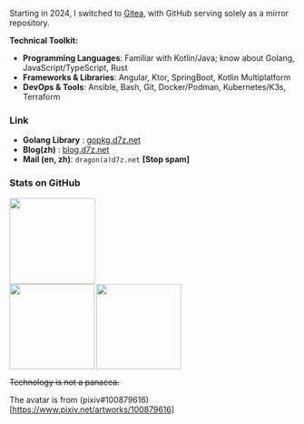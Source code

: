 Starting in 2024, I switched to [Gitea](https://github.com/go-gitea/gitea.git), with GitHub serving solely as a mirror repository.

**Technical Toolkit:**

- **Programming Languages**: Familiar with Kotlin/Java; know about Golang, JavaScript/TypeScript, Rust
- **Frameworks & Libraries**: Angular, Ktor, SpringBoot, Kotlin Multiplatform
- **DevOps & Tools**: Ansible, Bash, Git, Docker/Podman, Kubernetes/K3s, Terraform

### Link

-  **Golang Library** : [gopkg.d7z.net](https://gopkg.d7z.net)
-  **Blog(zh)** : [blog.d7z.net](https://blog.d7z.net)
-  **Mail (en, zh)**: `dragon(a)d7z.net` **[Stop spam]**
### Stats on GitHub

<img src="http://github-profile-summary-cards.vercel.app/api/cards/profile-details?username=ExplodingDragon&theme=github_dark" height="151">
<div align="left">
  <img src="http://github-profile-summary-cards.vercel.app/api/cards/stats?username=ExplodingDragon&theme=github_dark" align="left" height="150">
  <img src="https://github-profile-summary-cards.vercel.app/api/cards/most-commit-language?username=ExplodingDragon&theme=github_dark" align="left" height="150">
  &nbsp;<br clear="all">
</div>

~~Technology is not a panacea.~~

The avatar is from (pixiv#100879616)[https://www.pixiv.net/artworks/100879616]
